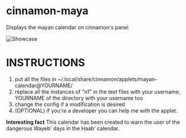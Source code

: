 # cinnamon-maya
Displays the mayan calendar on cinnamon's panel

![Showcase](https://i.ibb.co/TBs6ntrg/Schermata-del-2025-05-22-16-42-03.png)

# INSTRUCTIONS
1. put all the files in ~/.local/share/cinnamon/applets/mayan-calendar@YOURNAME/
2. replace all the instances of "n1" in the text files with your username, YOURNAME of the directory with your username too
3. change the config if a modification is desired
4. (OPTIONAL) if you're a developer you can help me with the applet.

**Interesting fact** This calendar has been created to warn the user of the dangerous Wayeb' days in the Haab' calendar.
